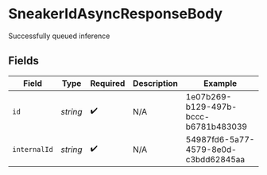 # SneakerIdAsyncResponseBody

Successfully queued inference


## Fields

| Field                                | Type                                 | Required                             | Description                          | Example                              |
| ------------------------------------ | ------------------------------------ | ------------------------------------ | ------------------------------------ | ------------------------------------ |
| `id`                                 | *string*                             | :heavy_check_mark:                   | N/A                                  | 1e07b269-b129-497b-bccc-b6781b483039 |
| `internalId`                         | *string*                             | :heavy_check_mark:                   | N/A                                  | 54987fd6-5a77-4579-8e0d-c3bdd62845aa |